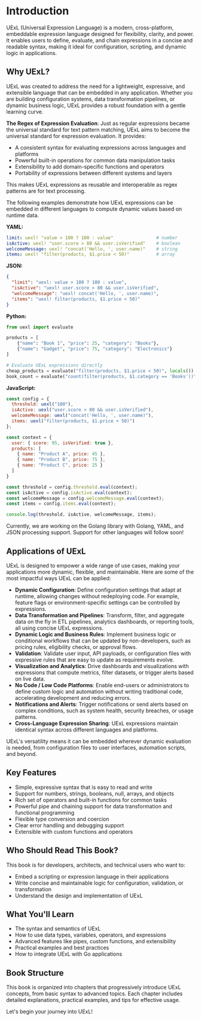 # Introduction

UExL (Universal Expression Language) is a modern, cross-platform, embeddable expression language designed for flexibility, clarity, and power. It enables users to define, evaluate, and chain expressions in a concise and readable syntax, making it ideal for configuration, scripting, and dynamic logic in applications.

## Why UExL?

UExL was created to address the need for a lightweight, expressive, and extensible language that can be embedded in any application. Whether you are building configuration systems, data transformation pipelines, or dynamic business logic, UExL provides a robust foundation with a gentle learning curve.

**The Regex of Expression Evaluation**: Just as regular expressions became the universal standard for text pattern matching, UExL aims to become the universal standard for expression evaluation. It provides:

- A consistent syntax for evaluating expressions across languages and platforms
- Powerful built-in operations for common data manipulation tasks
- Extensibility to add domain-specific functions and operators
- Portability of expressions between different systems and layers

This makes UExL expressions as reusable and interoperable as regex patterns are for text processing.

The following examples demonstrate how UExL expressions can be embedded in different languages to compute dynamic values based on runtime data.

**YAML:**
```yaml
limit: uexl! "value > 100 ? 100 : value"                # number
isActive: uexl! "user.score > 80 && user.isVerified"    # boolean
welcomeMessage: uexl! "concat('Hello, ', user.name)"    # string
items: uexl! "filter(products, $1.price < 50)"          # array
```

**JSON:**
```json
{
  "limit": "uexl: value > 100 ? 100 : value",
  "isActive": "uexl! user.score > 80 && user.isVerified",
  "welcomeMessage": "uexl! concat('Hello, ', user.name)",
  "items": "uexl! filter(products, $1.price < 50)"
}
```

**Python:**

```python
from uexl import evaluate

products = [
    {"name": "Book 1", "price": 25, "category": "Books"},
    {"name": "Gadget", "price": 75, "category": "Electronics"}
]

# Evaluate UExL expressions directly
cheap_products = evaluate("filter(products, $1.price < 50)", locals())
book_count = evaluate("count(filter(products, $1.category == 'Books'))", locals())
```

**JavaScript:**

```javascript
const config = {
  threshold: uexl("100"),
  isActive: uexl("user.score > 80 && user.isVerified"),
  welcomeMessage: uexl("concat('Hello, ', user.name)"),
  items: uexl("filter(products, $1.price < 50)")
};

const context = {
  user: { score: 95, isVerified: true },
  products: [
    { name: "Product A", price: 45 },
    { name: "Product B", price: 75 },
    { name: "Product C", price: 25 }
  ]
}

const threshold = config.threshold.eval(context);
const isActive = config.isActive.eval(context);
const welcomeMessage = config.welcomeMessage.eval(context);
const items = config.items.eval(context);

console.log(threshold, isActive, welcomeMessage, items);
```
Currently, we are working on the Golang library with Golang, YAML, and JSON processing support. Support for other languages will follow soon!

## Applications of UExL

UExL is designed to empower a wide range of use cases, making your applications more dynamic, flexible, and maintainable. Here are some of the most impactful ways UExL can be applied:

- **Dynamic Configuration**: Define configuration settings that adapt at runtime, allowing changes without redeploying code. For example, feature flags or environment-specific settings can be controlled by expressions.
- **Data Transformation and Pipelines**: Transform, filter, and aggregate data on the fly in ETL pipelines, analytics dashboards, or reporting tools, all using concise UExL expressions.
- **Dynamic Logic and Business Rules**: Implement business logic or conditional workflows that can be updated by non-developers, such as pricing rules, eligibility checks, or approval flows.
- **Validation**: Validate user input, API payloads, or configuration files with expressive rules that are easy to update as requirements evolve.
- **Visualization and Analytics**: Drive dashboards and visualizations with expressions that compute metrics, filter datasets, or trigger alerts based on live data.
- **No Code / Low Code Platforms**: Enable end-users or administrators to define custom logic and automation without writing traditional code, accelerating development and reducing errors.
- **Notifications and Alerts**: Trigger notifications or send alerts based on complex conditions, such as system health, security breaches, or usage patterns.
- **Cross-Language Expression Sharing**: UExL expressions maintain identical syntax across different languages and platforms.

UExL's versatility means it can be embedded wherever dynamic evaluation is needed, from configuration files to user interfaces, automation scripts, and beyond.

## Key Features
- Simple, expressive syntax that is easy to read and write
- Support for numbers, strings, booleans, null, arrays, and objects
- Rich set of operators and built-in functions for common tasks
- Powerful pipe and chaining support for data transformation and functional programming
- Flexible type conversion and coercion
- Clear error handling and debugging support
- Extensible with custom functions and operators

## Who Should Read This Book?
This book is for developers, architects, and technical users who want to:
- Embed a scripting or expression language in their applications
- Write concise and maintainable logic for configuration, validation, or transformation
- Understand the design and implementation of UExL

## What You'll Learn
- The syntax and semantics of UExL
- How to use data types, variables, operators, and expressions
- Advanced features like pipes, custom functions, and extensibility
- Practical examples and best practices
- How to integrate UExL with Go applications

## Book Structure
This book is organized into chapters that progressively introduce UExL concepts, from basic syntax to advanced topics. Each chapter includes detailed explanations, practical examples, and tips for effective usage.

Let's begin your journey into UExL!
